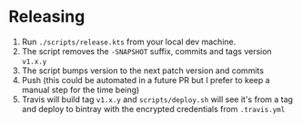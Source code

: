 Releasing
========

1. Run `./scripts/release.kts` from your local dev machine.
2. The script removes the `-SNAPSHOT` suffix, commits and tags version `v1.x.y`
3. The script bumps version to the next patch version and commits
4. Push (this could be automated in a future PR but I prefer to keep a manual step for the time being)
5. Travis will build tag `v1.x.y` and `scripts/deploy.sh` will see it's from a tag and deploy to bintray with the encrypted credentials from `.travis.yml`


